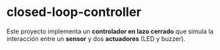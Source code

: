# closed-loop-controller
Este proyecto implementa un **controlador en lazo cerrado** que simula la interacción entre un **sensor** y dos **actuadores** (LED y buzzer).  
